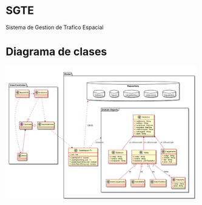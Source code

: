 # SGTE
Sistema de Gestion de Trafico Espacial

# Diagrama de clases
![Diagrama de clases](ClassDiagram.png?raw=true "Diagrama de clases")
